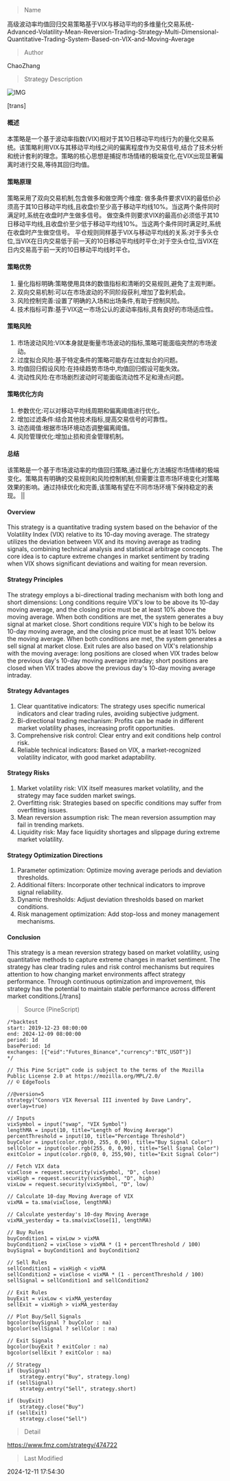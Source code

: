 
> Name

高级波动率均值回归交易策略基于VIX与移动平均的多维量化交易系统-Advanced-Volatility-Mean-Reversion-Trading-Strategy-Multi-Dimensional-Quantitative-Trading-System-Based-on-VIX-and-Moving-Average

> Author

ChaoZhang

> Strategy Description

![IMG](https://www.fmz.com/upload/asset/1076539337a1f4ccf7a.png)


[trans]
#### 概述
本策略是一个基于波动率指数(VIX)相对于其10日移动平均线行为的量化交易系统。该策略利用VIX与其移动平均线之间的偏离程度作为交易信号,结合了技术分析和统计套利的理念。策略的核心思想是捕捉市场情绪的极端变化,在VIX出现显著偏离时进行交易,等待其回归均值。

#### 策略原理
策略采用了双向交易机制,包含做多和做空两个维度:
做多条件要求VIX的最低价必须高于其10日移动平均线,且收盘价至少高于移动平均线10%。当这两个条件同时满足时,系统在收盘时产生做多信号。
做空条件则要求VIX的最高价必须低于其10日移动平均线,且收盘价至少低于移动平均线10%。当这两个条件同时满足时,系统在收盘时产生做空信号。
平仓规则同样基于VIX与移动平均线的关系:对于多头仓位,当VIX在日内交易低于前一天的10日移动平均线时平仓;对于空头仓位,当VIX在日内交易高于前一天的10日移动平均线时平仓。

#### 策略优势
1. 量化指标明确:策略使用具体的数值指标和清晰的交易规则,避免了主观判断。
2. 双向交易机制:可以在市场波动的不同阶段获利,增加了盈利机会。
3. 风险控制完善:设置了明确的入场和出场条件,有助于控制风险。
4. 技术指标可靠:基于VIX这一市场公认的波动率指标,具有良好的市场适应性。

#### 策略风险
1. 市场波动风险:VIX本身就是衡量市场波动的指标,策略可能面临突然的市场波动。
2. 过度拟合风险:基于特定条件的策略可能存在过度拟合的问题。
3. 均值回归假设风险:在持续趋势市场中,均值回归假设可能失效。
4. 流动性风险:在市场剧烈波动时可能面临流动性不足和滑点问题。

#### 策略优化方向
1. 参数优化:可以对移动平均线周期和偏离阈值进行优化。
2. 增加过滤条件:结合其他技术指标,提高交易信号的可靠性。
3. 动态阈值:根据市场环境动态调整偏离阈值。
4. 风险管理优化:增加止损和资金管理机制。

#### 总结
该策略是一个基于市场波动率的均值回归策略,通过量化方法捕捉市场情绪的极端变化。策略具有明确的交易规则和风险控制机制,但需要注意市场环境变化对策略效果的影响。通过持续优化和完善,该策略有望在不同市场环境下保持稳定的表现。 || 

#### Overview
This strategy is a quantitative trading system based on the behavior of the Volatility Index (VIX) relative to its 10-day moving average. The strategy utilizes the deviation between VIX and its moving average as trading signals, combining technical analysis and statistical arbitrage concepts. The core idea is to capture extreme changes in market sentiment by trading when VIX shows significant deviations and waiting for mean reversion.

#### Strategy Principles
The strategy employs a bi-directional trading mechanism with both long and short dimensions:
Long conditions require VIX's low to be above its 10-day moving average, and the closing price must be at least 10% above the moving average. When both conditions are met, the system generates a buy signal at market close.
Short conditions require VIX's high to be below its 10-day moving average, and the closing price must be at least 10% below the moving average. When both conditions are met, the system generates a sell signal at market close.
Exit rules are also based on VIX's relationship with the moving average: long positions are closed when VIX trades below the previous day's 10-day moving average intraday; short positions are closed when VIX trades above the previous day's 10-day moving average intraday.

#### Strategy Advantages
1. Clear quantitative indicators: The strategy uses specific numerical indicators and clear trading rules, avoiding subjective judgment.
2. Bi-directional trading mechanism: Profits can be made in different market volatility phases, increasing profit opportunities.
3. Comprehensive risk control: Clear entry and exit conditions help control risk.
4. Reliable technical indicators: Based on VIX, a market-recognized volatility indicator, with good market adaptability.

#### Strategy Risks
1. Market volatility risk: VIX itself measures market volatility, and the strategy may face sudden market swings.
2. Overfitting risk: Strategies based on specific conditions may suffer from overfitting issues.
3. Mean reversion assumption risk: The mean reversion assumption may fail in trending markets.
4. Liquidity risk: May face liquidity shortages and slippage during extreme market volatility.

#### Strategy Optimization Directions
1. Parameter optimization: Optimize moving average periods and deviation thresholds.
2. Additional filters: Incorporate other technical indicators to improve signal reliability.
3. Dynamic thresholds: Adjust deviation thresholds based on market conditions.
4. Risk management optimization: Add stop-loss and money management mechanisms.

#### Conclusion
This strategy is a mean reversion strategy based on market volatility, using quantitative methods to capture extreme changes in market sentiment. The strategy has clear trading rules and risk control mechanisms but requires attention to how changing market environments affect strategy performance. Through continuous optimization and improvement, this strategy has the potential to maintain stable performance across different market conditions.[/trans]



> Source (PineScript)

``` pinescript
/*backtest
start: 2019-12-23 08:00:00
end: 2024-12-09 08:00:00
period: 1d
basePeriod: 1d
exchanges: [{"eid":"Futures_Binance","currency":"BTC_USDT"}]
*/

// This Pine Script™ code is subject to the terms of the Mozilla Public License 2.0 at https://mozilla.org/MPL/2.0/
// © EdgeTools

//@version=5
strategy("Connors VIX Reversal III invented by Dave Landry", overlay=true)

// Inputs
vixSymbol = input("swap", "VIX Symbol")
lengthMA = input(10, title="Length of Moving Average")
percentThreshold = input(10, title="Percentage Threshold")
buyColor = input(color.rgb(0, 255, 0,90), title="Buy Signal Color")
sellColor = input(color.rgb(255, 0, 0,90), title="Sell Signal Color")
exitColor = input(color.rgb(0, 0, 255,90), title="Exit Signal Color")

// Fetch VIX data
vixClose = request.security(vixSymbol, "D", close)
vixHigh = request.security(vixSymbol, "D", high)
vixLow = request.security(vixSymbol, "D", low)

// Calculate 10-day Moving Average of VIX
vixMA = ta.sma(vixClose, lengthMA)

// Calculate yesterday's 10-day Moving Average
vixMA_yesterday = ta.sma(vixClose[1], lengthMA)

// Buy Rules
buyCondition1 = vixLow > vixMA
buyCondition2 = vixClose > vixMA * (1 + percentThreshold / 100)
buySignal = buyCondition1 and buyCondition2

// Sell Rules
sellCondition1 = vixHigh < vixMA
sellCondition2 = vixClose < vixMA * (1 - percentThreshold / 100)
sellSignal = sellCondition1 and sellCondition2

// Exit Rules
buyExit = vixLow < vixMA_yesterday
sellExit = vixHigh > vixMA_yesterday

// Plot Buy/Sell Signals
bgcolor(buySignal ? buyColor : na)
bgcolor(sellSignal ? sellColor : na)

// Exit Signals
bgcolor(buyExit ? exitColor : na)
bgcolor(sellExit ? exitColor : na)

// Strategy
if (buySignal)
    strategy.entry("Buy", strategy.long)
if (sellSignal)
    strategy.entry("Sell", strategy.short)

if (buyExit)
    strategy.close("Buy")
if (sellExit)
    strategy.close("Sell")

```

> Detail

https://www.fmz.com/strategy/474722

> Last Modified

2024-12-11 17:54:30
